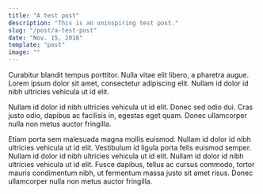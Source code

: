 ```yaml
---
title: "A test post"
description: "This is an uninspiring test post."
slug: "/post/a-test-post"
date: "Nov. 15, 2018"
template: "post"
image: ""
---
```


Curabitur blandit tempus porttitor. Nulla vitae elit libero, a pharetra augue. Lorem ipsum dolor sit amet, consectetur adipiscing elit. Nullam id dolor id nibh ultricies vehicula ut id elit.

Nullam id dolor id nibh ultricies vehicula ut id elit. Donec sed odio dui. Cras justo odio, dapibus ac facilisis in, egestas eget quam. Donec ullamcorper nulla non metus auctor fringilla.

Etiam porta sem malesuada magna mollis euismod. Nullam id dolor id nibh ultricies vehicula ut id elit. Vestibulum id ligula porta felis euismod semper. Nullam id dolor id nibh ultricies vehicula ut id elit. Nullam id dolor id nibh ultricies vehicula ut id elit. Fusce dapibus, tellus ac cursus commodo, tortor mauris condimentum nibh, ut fermentum massa justo sit amet risus. Donec ullamcorper nulla non metus auctor fringilla.